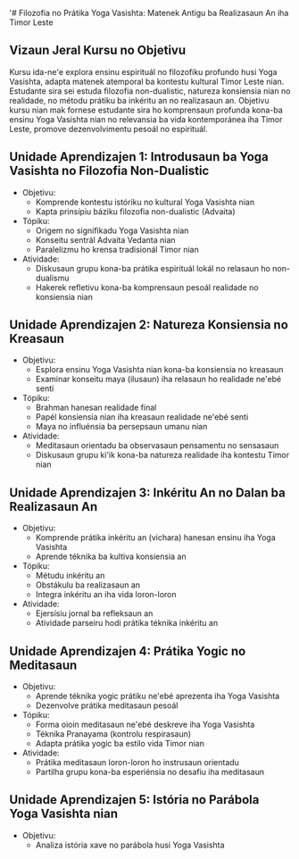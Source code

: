 '# Filozofia no Prátika Yoga Vasishta: Matenek Antigu ba Realizasaun An iha Timor Leste

## Vizaun Jeral Kursu no Objetivu 

Kursu ida-ne'e explora ensinu espirituál no filozofiku profundo husi Yoga Vasishta, adapta matenek atemporal ba kontestu kultural Timor Leste nian. Estudante sira sei estuda filozofia non-dualistic, natureza konsiensia nian no realidade, no métodu prátiku ba inkéritu an no realizasaun an. Objetivu kursu nian mak fornese estudante sira ho komprensaun profunda kona-ba ensinu Yoga Vasishta nian no relevansia ba vida kontemporánea iha Timor Leste, promove dezenvolvimentu pesoál no espirituál.

## Unidade Aprendizajen 1: Introdusaun ba Yoga Vasishta no Filozofia Non-Dualistic
- Objetivu:
  * Komprende kontestu istóriku no kultural Yoga Vasishta nian
  * Kapta prinsípiu báziku filozofia non-dualistic (Advaita)
- Tópiku:
  * Origem no signifikadu Yoga Vasishta nian
  * Konseitu sentrál Advaita Vedanta nian
  * Paralelizmu ho krensa tradisionál Timor nian
- Atividade:
  * Diskusaun grupu kona-ba prátika espirituál lokál no relasaun ho non-dualismu
  * Hakerek refletivu kona-ba komprensaun pesoál realidade no konsiensia nian

## Unidade Aprendizajen 2: Natureza Konsiensia no Kreasaun
- Objetivu:
  * Esplora ensinu Yoga Vasishta nian kona-ba konsiensia no kreasaun
  * Examinar konseitu maya (ilusaun) iha relasaun ho realidade ne'ebé senti
- Tópiku:
  * Brahman hanesan realidade final
  * Papél konsiensia nian iha kreasaun realidade ne'ebé senti
  * Maya no influénsia ba persepsaun umanu nian
- Atividade:
  * Meditasaun orientadu ba observasaun pensamentu no sensasaun
  * Diskusaun grupu ki'ik kona-ba natureza realidade iha kontestu Timor nian

## Unidade Aprendizajen 3: Inkéritu An no Dalan ba Realizasaun An
- Objetivu:
  * Komprende prátika inkéritu an (vichara) hanesan ensinu iha Yoga Vasishta
  * Aprende téknika ba kultiva konsiensia an
- Tópiku:
  * Métudu inkéritu an
  * Obstákulu ba realizasaun an
  * Integra inkéritu an iha vida loron-loron
- Atividade:
  * Ejersísiu jornal ba refleksaun an
  * Atividade parseiru hodi prátika téknika inkéritu an

## Unidade Aprendizajen 4: Prátika Yogic no Meditasaun
- Objetivu:
  * Aprende téknika yogic prátiku ne'ebé aprezenta iha Yoga Vasishta
  * Dezenvolve prátika meditasaun pesoál
- Tópiku:
  * Forma oioin meditasaun ne'ebé deskreve iha Yoga Vasishta
  * Téknika Pranayama (kontrolu respirasaun)
  * Adapta prátika yogic ba estilo vida Timor nian
- Atividade:
  * Prátika meditasaun loron-loron ho instrusaun orientadu
  * Partilha grupu kona-ba esperiénsia no desafiu iha meditasaun

## Unidade Aprendizajen 5: Istória no Parábola Yoga Vasishta nian
- Objetivu:
  * Analiza istória xave no parábola husi Yoga Vasishta